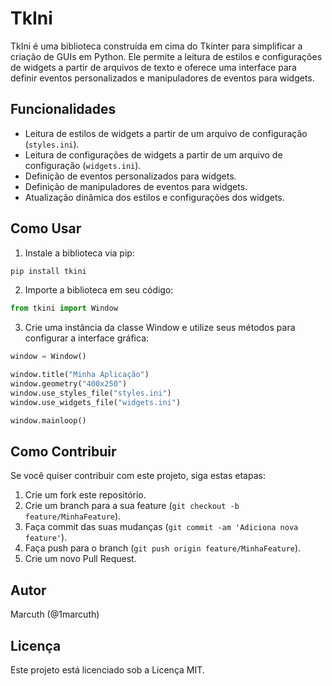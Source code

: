 # TkIni

TkIni é uma biblioteca construída em cima do Tkinter para simplificar a criação de GUIs em Python. Ele permite a leitura de estilos e configurações de widgets a partir de arquivos de texto e oferece uma interface para definir eventos personalizados e manipuladores de eventos para widgets.

## Funcionalidades

- Leitura de estilos de widgets a partir de um arquivo de configuração (`styles.ini`).
- Leitura de configurações de widgets a partir de um arquivo de configuração (`widgets.ini`).
- Definição de eventos personalizados para widgets.
- Definição de manipuladores de eventos para widgets.
- Atualização dinâmica dos estilos e configurações dos widgets.

## Como Usar

1. Instale a biblioteca via pip:

```bash
pip install tkini
```

2. Importe a biblioteca em seu código:

```py
from tkini import Window
```

3. Crie uma instância da classe Window e utilize seus métodos para configurar a interface gráfica:

```py
window = Window()

window.title("Minha Aplicação")
window.geometry("400x250")
window.use_styles_file("styles.ini")
window.use_widgets_file("widgets.ini")

window.mainloop()
```


## Como Contribuir

Se você quiser contribuir com este projeto, siga estas etapas:

1. Crie um fork este repositório.
2. Crie um branch para a sua feature (`git checkout -b feature/MinhaFeature`).
3. Faça commit das suas mudanças (`git commit -am 'Adiciona nova feature'`).
4. Faça push para o branch (`git push origin feature/MinhaFeature`).
5. Crie um novo Pull Request.

## Autor

Marcuth (@1marcuth)

## Licença

Este projeto está licenciado sob a Licença MIT.
